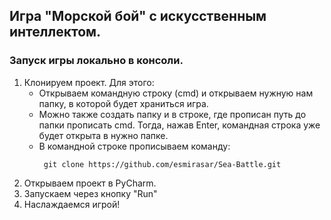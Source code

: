 ## Игра "Морской бой" с искусственным интеллектом.

### Запуск игры локально в консоли.

1. Клонируем проект. Для этого:
   +  Открываем командную строку (cmd) и открываем нужную нам папку, в которой будет храниться игра.
   + Можно также создать папку и в строке, где прописан путь до папки прописать cmd. Тогда, нажав Enter, командная строка уже будет открыта в нужно папке.
   + В командной строке прописываем команду:
     ```
      git clone https://github.com/esmirasar/Sea-Battle.git
     ```
2. Открываем проект в PyCharm.
3. Запускаем через кнопку "Run"
4. Наслаждаемся игрой!
